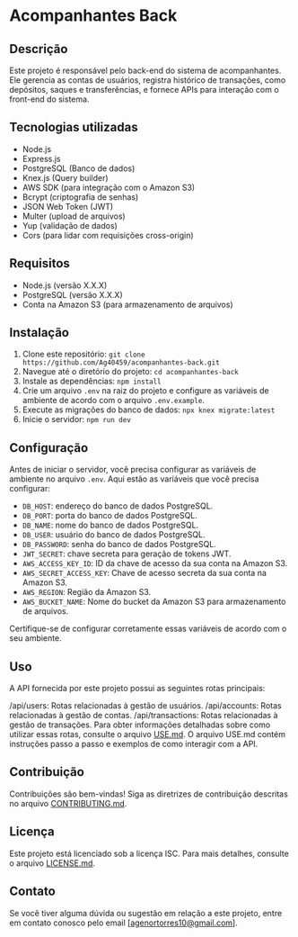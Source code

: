 # Acompanhantes Back

## Descrição

Este projeto é responsável pelo back-end do sistema de acompanhantes. Ele gerencia as contas de usuários, registra histórico de transações, como depósitos, saques e transferências, e fornece APIs para interação com o front-end do sistema.

## Tecnologias utilizadas

- Node.js
- Express.js
- PostgreSQL (Banco de dados)
- Knex.js (Query builder)
- AWS SDK (para integração com o Amazon S3)
- Bcrypt (criptografia de senhas)
- JSON Web Token (JWT)
- Multer (upload de arquivos)
- Yup (validação de dados)
- Cors (para lidar com requisições cross-origin)

## Requisitos

- Node.js (versão X.X.X)
- PostgreSQL (versão X.X.X)
- Conta na Amazon S3 (para armazenamento de arquivos)

## Instalação

1. Clone este repositório: `git clone https://github.com/Ag40459/acompanhantes-back.git`
2. Navegue até o diretório do projeto: `cd acompanhantes-back`
3. Instale as dependências: `npm install`
4. Crie um arquivo `.env` na raiz do projeto e configure as variáveis de ambiente de acordo com o arquivo `.env.example`.
5. Execute as migrações do banco de dados: `npx knex migrate:latest`
6. Inicie o servidor: `npm run dev`

## Configuração

Antes de iniciar o servidor, você precisa configurar as variáveis de ambiente no arquivo `.env`. Aqui estão as variáveis que você precisa configurar:

- `DB_HOST`: endereço do banco de dados PostgreSQL.
- `DB_PORT`: porta do banco de dados PostgreSQL.
- `DB_NAME`: nome do banco de dados PostgreSQL.
- `DB_USER`: usuário do banco de dados PostgreSQL.
- `DB_PASSWORD`: senha do banco de dados PostgreSQL.
- `JWT_SECRET`: chave secreta para geração de tokens JWT.
- `AWS_ACCESS_KEY_ID`: ID da chave de acesso da sua conta na Amazon S3.
- `AWS_SECRET_ACCESS_KEY`: Chave de acesso secreta da sua conta na Amazon S3.
- `AWS_REGION`: Região da Amazon S3.
- `AWS_BUCKET_NAME`: Nome do bucket da Amazon S3 para armazenamento de arquivos.

Certifique-se de configurar corretamente essas variáveis de acordo com o seu ambiente.

## Uso

A API fornecida por este projeto possui as seguintes rotas principais:

/api/users: Rotas relacionadas à gestão de usuários.
/api/accounts: Rotas relacionadas à gestão de contas.
/api/transactions: Rotas relacionadas à gestão de transações.
Para obter informações detalhadas sobre como utilizar essas rotas, consulte o arquivo [USE.md](USE.md). O arquivo USE.md contém instruções passo a passo e exemplos de como interagir com a API.

## Contribuição

Contribuições são bem-vindas! Siga as diretrizes de contribuição descritas no arquivo [CONTRIBUTING.md](CONTRIBUTING.md).

## Licença

Este projeto está licenciado sob a licença ISC. Para mais detalhes, consulte o arquivo [LICENSE.md](LICENSE.md).

## Contato

Se você tiver alguma dúvida ou sugestão em relação a este projeto, entre em contato conosco pelo email [agenortorres10@gmail.com].
